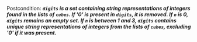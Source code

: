 Postcondition: ***`digits` is a set containing string representations of integers found in the lists of `cubes`. If '0' is present in `digits`, it is removed. If `n` is 0, `digits` remains an empty set. If `n` is between 1 and 3, `digits` contains unique string representations of integers from the lists of `cubes`, excluding '0' if it was present.***